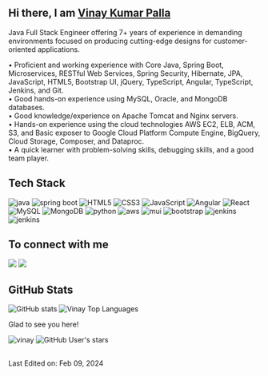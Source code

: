 <h2>Hi there, I am <a  href="https://vk46.github.io/" target="_blank">Vinay Kumar Palla</a></h2>

Java Full Stack Engineer offering 7+ years of experience in demanding environments focused on producing cutting-edge designs for customer-oriented applications.

• Proficient and working experience with Core Java, Spring Boot, Microservices, RESTful Web Services, Spring Security, Hibernate, JPA, JavaScript, HTML5, Bootstrap UI, jQuery, TypeScript, Angular, TypeScript, Jenkins, and Git.<br>
• Good hands-on experience using MySQL, Oracle, and MongoDB databases.<br>
• Good knowledge/experience on Apache Tomcat and Nginx servers.<br>
• Hands-on experience using the cloud technologies AWS EC2, ELB, ACM, S3, and Basic exposer to Google Cloud Platform Compute Engine, BigQuery, Cloud Storage, Composer, and Dataproc.<br>
• A quick learner with problem-solving skills, debugging skills, and a good team player.<br>

<h2>Tech Stack</h2>

<div>
  <img  alt="java" src ="https://img.shields.io/badge/Java-ED8B00?style=for-the-badge&logo=java&logoColor=white"/>
  <img  alt="spring boot" src ="https://img.shields.io/badge/Spring-6DB33F?style=for-the-badge&logo=spring&logoColor=white"/>
  <img  alt="HTML5" src="https://img.shields.io/badge/html5-%23E34F26.svg?style=for-the-badge&logo=html5&logoColor=white"/>
  <img  alt="CSS3" src="https://img.shields.io/badge/css3-%231572B6.svg?style=for-the-badge&logo=css3&logoColor=white"/>
  <img  alt="JavaScript" src="https://img.shields.io/badge/javascript-%23323330.svg?style=for-the-badge&logo=javascript&logoColor=%23F7DF1E"/>
  <img  alt="Angular" src="https://img.shields.io/badge/angular-%2320232a.svg?style=for-the-badge&logo=angular&logoColor=%2361DAFB"/>
  <img  alt="React" src="https://img.shields.io/badge/react-35495E?style=for-the-badge&logo=react&logoColor=4FC08D"/>
  <img  alt="MySQL" src ="https://img.shields.io/badge/mySQL-%23336791.svg?style=for-the-badge&logo=mysql&logoColor=white"/>
  <img  alt="MongoDB" src ="https://img.shields.io/badge/MongoDB-%234ea94b.svg?style=for-the-badge&logo=mongodb&logoColor=white"/>
  <img  alt="python" src ="https://img.shields.io/badge/Python-14354C?style=for-the-badge&logo=python&logoColor=white"/>
  <img  alt="aws" src ="https://img.shields.io/badge/Amazon_AWS-232F3E?style=for-the-badge&logo=amazon-aws&logoColor=white"/>
  <img  alt="mui" src ="https://img.shields.io/badge/Material--UI-0081CB?style=for-the-badge&logo=material-ui&logoColor=white"/>
  <img  alt="bootstrap" src ="https://img.shields.io/badge/Bootstrap-563D7C?style=for-the-badge&logo=bootstrap&logoColor=white"/>
  <img  alt="jenkins" src ="https://img.shields.io/badge/git-%23E34F26.svg?style=for-the-badge&logo=git&logoColor=white"/>
  <img  alt="jenkins" src ="https://img.shields.io/badge/jenkins-%23E34F26.svg?style=for-the-badge&logo=jenkins&logoColor=white"/>
</div>

<h2>To connect with me</h2>

<p align = "center">
  
[<img src ="https://img.shields.io/badge/portfolio-%23.svg?&style=for-the-badge&logo=&logoColor=white%22">](https://vk46.github.io/)
[<img src="https://img.shields.io/badge/linkedin-%230077B5.svg?&style=for-the-badge&logo=linkedin&logoColor=white" />](https://www.linkedin.com/in/imvk46/)
  
</p>

<h2>GitHub Stats</h2>

![GitHub stats](https://github-readme-streak-stats.herokuapp.com/?user=vk46&theme=light&hide_border=true&card_width=330&date_format=M%20j%5B%2C%20Y%5D)
<img src="https://github-readme-stats.vercel.app/api/top-langs/?username=vk46&layout=compact&theme=light&hide_border=true" alt="Vinay Top Languages"/><br>

Glad to see you here! <p> <img src="https://komarev.com/ghpvc/?username=vk46" alt="vinay" /> ![GitHub User's stars](https://img.shields.io/github/stars/vk46) </p>

<h2></h2>

Last Edited on: Feb 09, 2024
